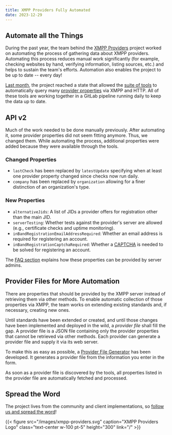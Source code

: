 ```yaml
---
title: XMPP Providers Fully Automated
date: 2023-12-29
---
```


## Automate all the Things

During the past year, the team behind the [XMPP Providers](/) project worked on automating the process of gathering data about XMPP providers.
Automating this process reduces manual work significantly (for example, checking websites by hand, verifying information, listing sources, etc.) and helps to sustain the team's efforts.
Automation also enables the project to be up to date -- every day!

[Last month](/blog/2023-11-22-xmpp-providers-automation/), the project reached a state that allowed the [suite of tools](https://invent.kde.org/melvo/xmpp-providers/-/blob/master/TOOLS.md#automation) to automatically query many [provider properties](https://invent.kde.org/melvo/xmpp-providers/-/blob/master/README.md#properties) via XMPP and HTTP.
All of these tools are working together in a GitLab pipeline running daily to keep the data up to date.

## API v2

Much of the work needed to be done manually previously.
After automating it, some provider properties did not seem fitting anymore.
Thus, we changed them.
While automating the process, additional properties were added because they were available through the tools.

### Changed Properties

- `lastCheck` has been replaced by `latestUpdate` specifying when at least one provider property changed since checks now run daily.
- `company` has been replaced by `organization` allowing for a finer distinction of an organization's type.

### New Properties

- `alternativeJids`: A list of JIDs a provider offers for registration other than the main JID.
- `serverTesting`: Whether tests against the provider's server are allowed (e.g., certificate checks and uptime monitoring).
- `inBandRegistrationEmailAddressRequired`: Whether an email address is required for registering an account.
- `inBandRegistrationCaptchaRequired`: Whether a [CAPTCHA](https://en.wikipedia.org/wiki/CAPTCHA) is needed to be solved for registering an account.

The [FAQ section](/faq/#where-do-we-have-the-providers-properties-from) explains how these properties can be provided by server admins.

## Provider Files for More Automation

There are properties that should be provided by the XMPP server instead of retrieving them via other methods.
To enable automatic collection of those properties via XMPP, the team works on extending existing standards and, if necessary, creating new ones.

Until standards have been extended or created, and until those changes have been implemented and deployed in the wild, a *provider file* shall fill the gap.
A provider file is a JSON file containing only the provider properties that cannot be retrieved via other methods.
Each provider can generate a provider file and supply it via its web server.

To make this as easy as possible, a [Provider File Generator](/provider-file-generator/) has been developed.
It generates a provider file from the information you enter in the form.

As soon as a provider file is discovered by the tools, all properties listed in the provider file are automatically fetched and processed.

## Spread the Word

The project lives from the community and client implementations, so [follow us and spread the word](https://fosstodon.org/@xmpp_providers)!

{{< figure src="/images/xmpp-providers.svg" caption="XMPP Providers Logo" class="text-center w-100 pt-5" height="300" link="/" >}}
